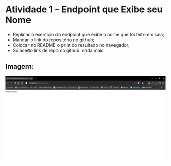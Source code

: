 # Atividade 1 - Endpoint que Exibe seu Nome

- Replicar o exercício do endpoint que exibe o nome que foi feito em sala;
- Mandar o link do repositório no github;
- Colocar no README o print do resultado no navegador;
- Só aceito link de repo no github. nada mais.

## Imagem:

![Imagem da Atividade 1](./img/img_att_1.png)
